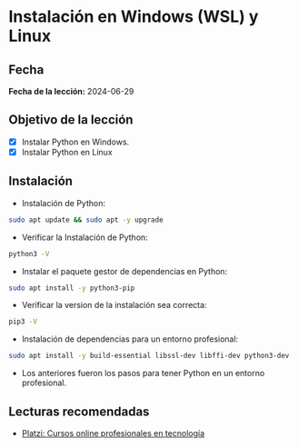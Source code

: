 # Instalación en Windows (WSL) y Linux

## Fecha
**Fecha de la lección:** 2024-06-29

## Objetivo de la lección
- [x] Instalar Python en Windows.
- [x] Instalar Python en Linux

## Instalación
- Instalación de Python:
```bash
sudo apt update && sudo apt -y upgrade
```
- Verificar la Instalación de Python:
```bash
python3 -V
```
- Instalar el paquete gestor de dependencias en Python:
```bash
sudo apt install -y python3-pip
```
- Verificar la version de la instalación sea correcta:
```bash
pip3 -V
```
- Instalación de dependencias para un entorno profesional:
```bash
sudo apt install -y build-essential libssl-dev libffi-dev python3-dev
```

- Los anteriores fueron los pasos para tener Python en un entorno profesional.



## Lecturas recomendadas
- [Platzi: Cursos online profesionales en tecnología](https://platzi.com/clases/2292-terminal/53893-opcional-instalar-wsl-usa-linux-dentro-de-windows/)